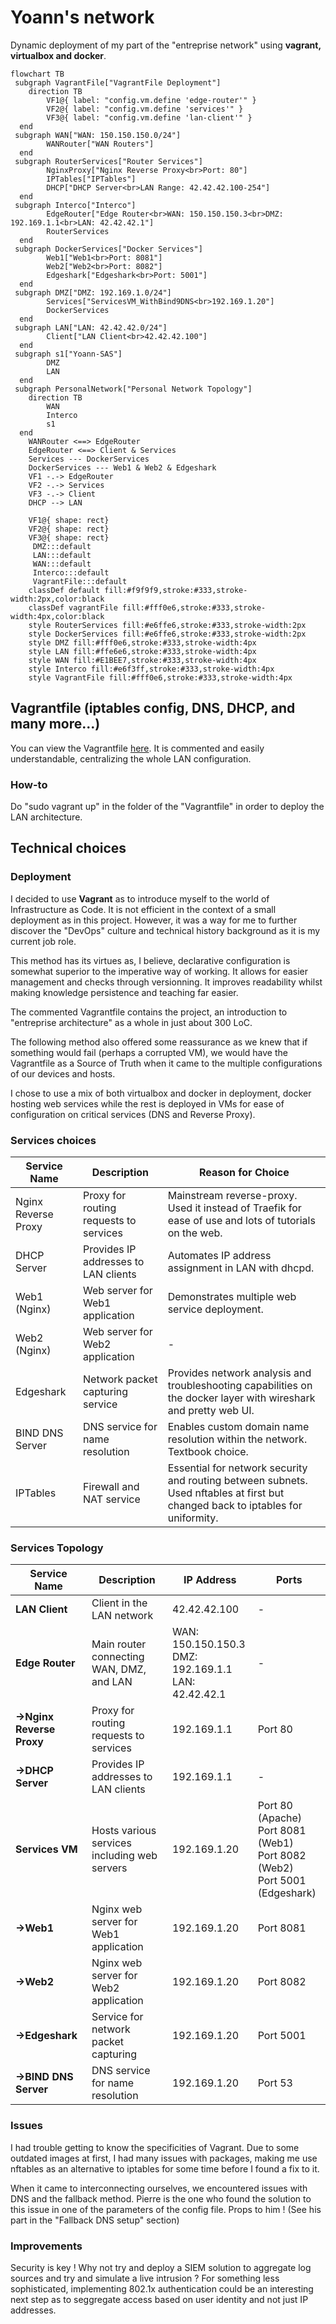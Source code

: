 # Yoann's network

Dynamic deployment of my part of the "entreprise network" using **vagrant, virtualbox and docker**.

```mermaid
flowchart TB
 subgraph VagrantFile["VagrantFile Deployment"]
    direction TB
        VF1@{ label: "config.vm.define 'edge-router'" }
        VF2@{ label: "config.vm.define 'services'" }
        VF3@{ label: "config.vm.define 'lan-client'" }
  end
 subgraph WAN["WAN: 150.150.150.0/24"]
        WANRouter["WAN Routers"]
  end
 subgraph RouterServices["Router Services"]
        NginxProxy["Nginx Reverse Proxy<br>Port: 80"]
        IPTables["IPTables"]
        DHCP["DHCP Server<br>LAN Range: 42.42.42.100-254"]
  end
 subgraph Interco["Interco"]
        EdgeRouter["Edge Router<br>WAN: 150.150.150.3<br>DMZ: 192.169.1.1<br>LAN: 42.42.42.1"]
        RouterServices
  end
 subgraph DockerServices["Docker Services"]
        Web1["Web1<br>Port: 8081"]
        Web2["Web2<br>Port: 8082"]
        Edgeshark["Edgeshark<br>Port: 5001"]
  end
 subgraph DMZ["DMZ: 192.169.1.0/24"]
        Services["ServicesVM_WithBind9DNS<br>192.169.1.20"]
        DockerServices
  end
 subgraph LAN["LAN: 42.42.42.0/24"]
        Client["LAN Client<br>42.42.42.100"]
  end
 subgraph s1["Yoann-SAS"]
        DMZ
        LAN
  end
 subgraph PersonalNetwork["Personal Network Topology"]
    direction TB
        WAN
        Interco
        s1
  end
    WANRouter <==> EdgeRouter
    EdgeRouter <==> Client & Services
    Services --- DockerServices
    DockerServices --- Web1 & Web2 & Edgeshark
    VF1 -.-> EdgeRouter
    VF2 -.-> Services
    VF3 -.-> Client
    DHCP --> LAN

    VF1@{ shape: rect}
    VF2@{ shape: rect}
    VF3@{ shape: rect}
     DMZ:::default
     LAN:::default
     WAN:::default
     Interco:::default
     VagrantFile:::default
    classDef default fill:#f9f9f9,stroke:#333,stroke-width:2px,color:black
    classDef vagrantFile fill:#fff0e6,stroke:#333,stroke-width:4px,color:black
    style RouterServices fill:#e6ffe6,stroke:#333,stroke-width:2px
    style DockerServices fill:#e6ffe6,stroke:#333,stroke-width:2px
    style DMZ fill:#fff0e6,stroke:#333,stroke-width:4px
    style LAN fill:#ffe6e6,stroke:#333,stroke-width:4px
    style WAN fill:#E1BEE7,stroke:#333,stroke-width:4px
    style Interco fill:#e6f3ff,stroke:#333,stroke-width:4px
    style VagrantFile fill:#fff0e6,stroke:#333,stroke-width:4px
```

## Vagrantfile (iptables config, DNS, DHCP, and many more...)

You can view the Vagrantfile [here](./yoannn-net/Vagrantfile).
It is commented and easily understandable, centralizing the whole LAN configuration.

### How-to
Do "sudo vagrant up" in the folder of the "Vagrantfile" in order to deploy the LAN architecture.

## Technical choices
### Deployment
I decided to use **Vagrant** as to introduce myself to the world of Infrastructure as Code. It is not efficient in the context of a small deployment as in this project. However, it was a way for me to further discover the "DevOps" culture and technical history background as it is my current job role.

This method has its virtues as, I believe, declarative configuration is somewhat superior to the imperative way of working. It allows for easier management and checks through versionning. It improves readability whilst making knowledge persistence and teaching far easier. 

The commented Vagrantfile contains the project, an introduction to "entreprise architecture" as a whole in just about 300 LoC.

The following method also offered some reassurance as we knew that if something would fail (perhaps a corrupted VM), we would have the Vagrantfile as a Source of Truth when it came to the multiple configurations of our devices and hosts.

I chose to use a mix of both virtualbox and docker in deployment, docker hosting web services while the rest is deployed in VMs for ease of configuration on critical services (DNS and Reverse Proxy).

### Services choices
| Service Name       | Description                                    | Reason for Choice |
|--------------------|------------------------------------------------|-------------------|
| Nginx Reverse Proxy| Proxy for routing requests to services         | Mainstream reverse-proxy. Used it instead of Traefik for ease of use and lots of tutorials on the web.  |
| DHCP Server        | Provides IP addresses to LAN clients           | Automates IP address assignment in LAN with dhcpd. |
| Web1 (Nginx)       | Web server for Web1 application                | Demonstrates multiple web service deployment. |
| Web2 (Nginx)       | Web server for Web2 application                | - |
| Edgeshark          | Network packet capturing service               | Provides network analysis and troubleshooting capabilities on the docker layer with wireshark and pretty web UI. |
| BIND DNS Server    | DNS service for name resolution                | Enables custom domain name resolution within the network. Textbook choice. |
| IPTables           | Firewall and NAT service                       | Essential for network security and routing between subnets. Used nftables at first but changed back to iptables for uniformity. |

### Services Topology
| Service Name       | Description                                    | IP Address         | Ports              |
|--------------------|------------------------------------------------|---------------------|--------------------|
| **LAN Client**      | Client in the LAN network                       | 42.42.42.100       | -                  |
| **Edge Router**     | Main router connecting WAN, DMZ, and LAN      | WAN: 150.150.150.3 <br> DMZ: 192.169.1.1 <br> LAN: 42.42.42.1 | -                  |
| **->Nginx Reverse Proxy** | Proxy for routing requests to services    | 192.169.1.1        | Port 80            |
| **->DHCP Server**     | Provides IP addresses to LAN clients           | 192.169.1.1        | -                  |
| **Services VM**     | Hosts various services including web servers   | 192.169.1.20       | Port 80 (Apache) <br> Port 8081 (Web1) <br> Port 8082 (Web2) <br> Port 5001 (Edgeshark) |
| **->Web1**            | Nginx web server for Web1 application          | 192.169.1.20       | Port 8081          |
| **->Web2**            | Nginx web server for Web2 application          | 192.169.1.20       | Port 8082          |
| **->Edgeshark**       | Service for network packet capturing            | 192.169.1.20       | Port 5001          |
| **->BIND DNS Server** | DNS service for name resolution                 | 192.169.1.20       | Port 53            |


### Issues
I had trouble getting to know the specificities of Vagrant. Due to some outdated images at first, I had many issues with packages, making me use nftables as an alternative to iptables for some time before I found a fix to it.

When it came to interconnecting ourselves, we encountered issues with DNS and the fallback method. Pierre is the one who found the solution to this issue in one of the parameters of the config file. Props to him ! (See his part in the "Fallback DNS setup" section)

### Improvements
Security is key ! Why not try and deploy a SIEM solution to aggregate log sources and try and simulate a live intrusion ?
For something less sophisticated, implementing 802.1x authentication could be an interesting next step as to seggregate access based on user identity and not just IP addresses.


